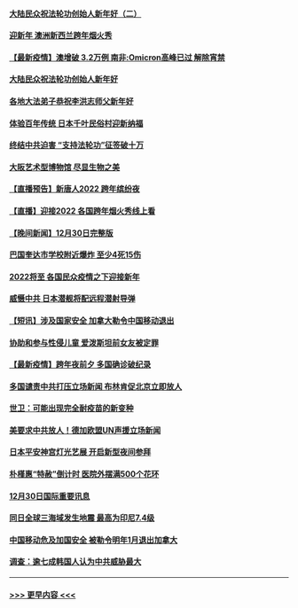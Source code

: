 #### [大陆民众祝法轮功创始人新年好（二）](../pages/prog202/a103308646.md?t=01010200) 
#### [迎新年 澳洲新西兰跨年烟火秀](../pages/prog202/a103308706.md?t=01010200) 
#### [【最新疫情】澳增破 3.2万例 南非:Omicron高峰已过 解除宵禁](../pages/prog202/a103308683.md?t=01010200) 
#### [大陆民众祝法轮功创始人新年好](../pages/prog202/a103308650.md?t=01010200) 
#### [各地大法弟子恭祝李洪志师父新年好](../pages/prog202/a103308618.md?t=01010200) 
#### [体验百年传统 日本千叶民俗村迎新纳福](../pages/prog202/a103308484.md?t=01010200) 
#### [终结中共迫害 “支持法轮功”征签破十万](../pages/prog202/a103308597.md?t=01010200) 
#### [大阪艺术型博物馆 尽显生物之美](../pages/prog202/a103308384.md?t=01010200) 
#### [【直播预告】新唐人2022 跨年缤纷夜](../pages/prog202/a103303736.md?t=01010200) 
#### [【直播】迎接2022 各国跨年烟火秀线上看](../pages/prog202/a103308120.md?t=01010200) 
#### [【晚间新闻】12月30日完整版](../pages/prog202/a103307967.md?t=01010200) 
#### [巴国奎达市学校附近爆炸 至少4死15伤](../pages/prog202/a103307970.md?t=01010200) 
#### [2022将至 各国民众疫情之下迎接新年](../pages/prog202/a103307787.md?t=01010200) 
#### [威慑中共 日本潜舰将配远程潜射导弹](../pages/prog202/a103307756.md?t=01010200) 
#### [【短讯】涉及国家安全 加拿大勒令中国移动退出](../pages/prog202/a103307497.md?t=01010200) 
#### [协助和参与性侵儿童 爱泼斯坦前女友被定罪](../pages/prog202/a103307555.md?t=01010200) 
#### [【最新疫情】跨年夜前夕 多国确诊破纪录](../pages/prog202/a103307514.md?t=01010200) 
#### [多国谴责中共打压立场新闻 布林肯促北京立即放人](../pages/prog202/a103307473.md?t=01010200) 
#### [世卫：可能出现完全耐疫苗的新变种](../pages/prog202/a103306914.md?t=01010200) 
#### [美要求中共放人！德加欧盟UN声援立场新闻](../pages/prog202/a103306865.md?t=01010200) 
#### [日本平安神宫灯光艺展 开启新型夜间参拜](../pages/prog202/a103306858.md?t=01010200) 
#### [朴槿惠“特赦”倒计时 医院外摆满500个花环](../pages/prog202/a103306880.md?t=01010200) 
#### [12月30日国际重要讯息](../pages/prog202/a103306852.md?t=01010200) 
#### [同日全球三海域发生地震 最高为印尼7.4级](../pages/prog202/a103306790.md?t=01010200) 
#### [中国移动危及加国安全 被勒令明年1月退出加拿大](../pages/prog202/a103306816.md?t=01010200) 
#### [调查：逾七成韩国人认为中共威胁最大](../pages/prog202/a103306785.md?t=01010200) 

----
#### [ >>> 更早内容 <<< ](../indexes/prog202-earlier.md)
